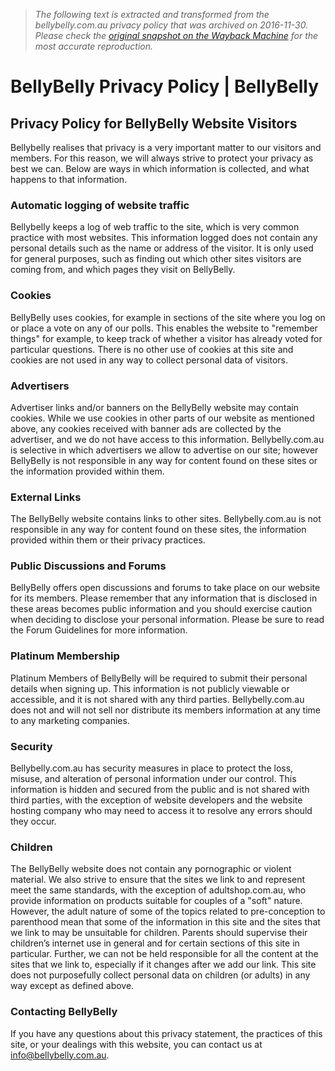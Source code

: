 > *The following text is extracted and transformed from the bellybelly.com.au privacy policy that was archived on 2016-11-30. Please check the [original snapshot on the Wayback Machine](https://web.archive.org/web/20161130192622id_/http%3A//www.bellybelly.com.au/privacy) for the most accurate reproduction.*

# BellyBelly Privacy Policy | BellyBelly

## Privacy Policy for BellyBelly Website Visitors

Bellybelly realises that privacy is a very important matter to our visitors and members. For this reason, we will always strive to protect your privacy as best we can. Below are ways in which information is collected, and what happens to that information.

### Automatic logging of website traffic

Bellybelly keeps a log of web traffic to the site, which is very common practice with most websites. This information logged does not contain any personal details such as the name or address of the visitor. It is only used for general purposes, such as finding out which other sites visitors are coming from, and which pages they visit on BellyBelly.

### Cookies

BellyBelly uses cookies, for example in sections of the site where you log on or place a vote on any of our polls. This enables the website to "remember things" for example, to keep track of whether a visitor has already voted for particular questions. There is no other use of cookies at this site and cookies are not used in any way to collect personal data of visitors.

### Advertisers

Advertiser links and/or banners on the BellyBelly website may contain cookies. While we use cookies in other parts of our website as mentioned above, any cookies received with banner ads are collected by the advertiser, and we do not have access to this information. Bellybelly.com.au is selective in which advertisers we allow to advertise on our site; however BellyBelly is not responsible in any way for content found on these sites or the information provided within them.

### External Links

The BellyBelly website contains links to other sites. Bellybelly.com.au is not responsible in any way for content found on these sites, the information provided within them or their privacy practices.

### Public Discussions and Forums

BellyBelly offers open discussions and forums to take place on our website for its members. Please remember that any information that is disclosed in these areas becomes public information and you should exercise caution when deciding to disclose your personal information. Please be sure to read the Forum Guidelines for more information.

### Platinum Membership

Platinum Members of BellyBelly will be required to submit their personal details when signing up. This information is not publicly viewable or accessible, and it is not shared with any third parties. Bellybelly.com.au does not and will not sell nor distribute its members information at any time to any marketing companies.

### Security

Bellybelly.com.au has security measures in place to protect the loss, misuse, and alteration of personal information under our control. This information is hidden and secured from the public and is not shared with third parties, with the exception of website developers and the website hosting company who may need to access it to resolve any errors should they occur.

### Children

The BellyBelly website does not contain any pornographic or violent material. We also strive to ensure that the sites we link to and represent meet the same standards, with the exception of adultshop.com.au, who provide information on products suitable for couples of a "soft" nature. However, the adult nature of some of the topics related to pre-conception to parenthood mean that some of the information in this site and the sites that we link to may be unsuitable for children. Parents should supervise their children’s internet use in general and for certain sections of this site in particular. Further, we can not be held responsible for all the content at the sites that we link to, especially if it changes after we add our link. This site does not purposefully collect personal data on children (or adults) in any way except as defined above.

### Contacting BellyBelly

If you have any questions about this privacy statement, the practices of this site, or your dealings with this website, you can contact us at [info@bellybelly.com.au](mailto:info@bellybelly.com.au).
